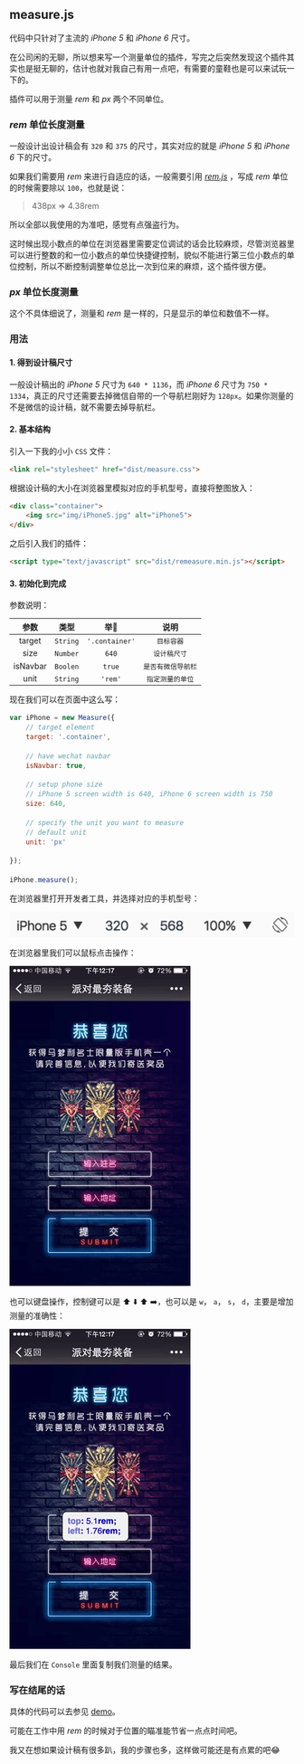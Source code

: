 ## measure.js

代码中只针对了主流的 *iPhone 5* 和 *iPhone 6* 尺寸。

在公司闲的无聊，所以想来写一个测量单位的插件，写完之后突然发现这个插件其实也是挺无聊的，估计也就对我自己有用一点吧，有需要的童鞋也是可以来试玩一下的。

插件可以用于测量 *rem* 和 *px* 两个不同单位。

### *rem* 单位长度测量

一般设计出设计稿会有 `320` 和 `375` 的尺寸，其实对应的就是 *iPhone 5* 和 *iPhone 6* 下的尺寸。

如果我们需要用 *rem* 来进行自适应的话，一般需要引用 [*rem.js*](assets/scripts/rem.js) ，写成 *rem* 单位的时候需要除以 `100`，也就是说：

> 438px => 4.38rem

所以全部以我使用的为准吧，感觉有点强盗行为。

这时候出现小数点的单位在浏览器里需要定位调试的话会比较麻烦，尽管浏览器里可以进行整数的和一位小数点的单位快捷键控制，貌似不能进行第三位小数点的单位控制，所以不断控制调整单位总比一次到位来的麻烦，这个插件很方便。

### *px* 单位长度测量

这个不具体细说了，测量和 *rem* 是一样的，只是显示的单位和数值不一样。

### 用法

#### 1. 得到设计稿尺寸

一般设计稿出的 *iPhone 5* 尺寸为 `640 * 1136`，而 *iPhone 6* 尺寸为 `750 * 1334`，真正的尺寸还需要去掉微信自带的一个导航栏刚好为 `128px`。如果你测量的不是微信的设计稿，就不需要去掉导航栏。

#### 2. 基本结构

引入一下我的小小 `CSS` 文件：

```html
<link rel="stylesheet" href="dist/measure.css">
```

根据设计稿的大小在浏览器里模拟对应的手机型号，直接将整图放入：

```html
<div class="container">
	<img src="img/iPhone5.jpg" alt="iPhone5">
</div>
```

之后引入我们的插件：

```html
<script type="text/javascript" src="dist/remeasure.min.js"></script>
```

####  3. 初始化到完成

参数说明：

|    参数    |    类型    |      举🌰       |    说明     |
| :------: | :------: | :------------: | :-------: |
|  target  | `String` | `'.container'` |  `目标容器`   |
|   size   | `Number` |     `640`      |  `设计稿尺寸`  |
| isNavbar | `Boolen` |     `true`     |  `是否有微信导航栏`  |
|   unit   | `String` |    `'rem'`     | `指定测量的单位` |

现在我们可以在页面中这么写：

```javascript
var iPhone = new Measure({
	// target element
	target: '.container',

	// have wechat navbar
	isNavbar: true,

	// setup phone size
	// iPhone 5 screen width is 640, iPhone 6 screen width is 750
	size: 640,

	// specify the unit you want to measure
	// default unit
	unit: 'px'

});

iPhone.measure();
```

在浏览器里打开开发者工具，并选择对应的手机型号：

![iPhone](assets/iPhone.png)

在浏览器里我们可以鼠标点击操作：

![tap](assets/tap.gif)

也可以键盘操作，控制键可以是 ⬆️ ⬇️ ⬆️ ➡️，也可以是 `w`， `a`， `s`， `d`，主要是增加测量的准确性：

![key](assets/key.gif)

最后我们在 `Console` 里面复制我们测量的结果。

### 写在结尾的话

具体的代码可以去参见 [demo](demo/index.html)。

可能在工作中用 *rem* 的时候对于位置的瞄准能节省一点点时间吧。

我又在想如果设计稿有很多趴，我的步骤也多，这样做可能还是有点累的吧😂